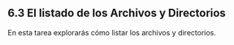 ## 6.3 El listado de los Archivos y Directorios
En esta tarea explorarás cómo listar los archivos y directorios.

